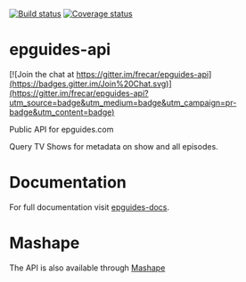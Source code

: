 [![Build status](https://ci.frigg.io/frecar/epguides-api.svg)](https://ci.frigg.io/frecar/epguides-api/last/)
[![Coverage status](https://ci.frigg.io/frecar/epguides-api/coverage.svg)](https://ci.frigg.io/frecar/epguides-api/last/)

epguides-api
===================

[![Join the chat at https://gitter.im/frecar/epguides-api](https://badges.gitter.im/Join%20Chat.svg)](https://gitter.im/frecar/epguides-api?utm_source=badge&utm_medium=badge&utm_campaign=pr-badge&utm_content=badge)

Public API for epguides.com 

Query TV Shows for metadata on show and all episodes.


Documentation
===================
For full documentation visit [epguides-docs](http://epguides-api.readthedocs.org/).


Mashape
===================
The API is also available through [Mashape](https://www.mashape.com/frecar/epguides-api)

